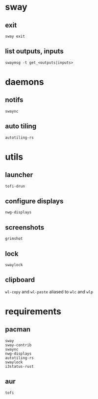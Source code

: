 # sway
## exit
`sway exit`

## list outputs, inputs
`swaymsg -t get_<outputs|inputs>`


# daemons
## notifs
`swaync`

## auto tiling
`autotiling-rs`


# utils
## launcher
`tofi-drun`

## configure displays
`nwg-displays`

## screenshots
`grimshot`

## lock
`swaylock`

## clipboard
`wl-copy` and `wl-paste`
aliased to `wlc` and `wlp`


# requirements
## pacman
```
sway
sway-contrib
swaync
nwg-displays
autotiling-rs
swaylock
i3status-rust
```

## aur
```
tofi
```
